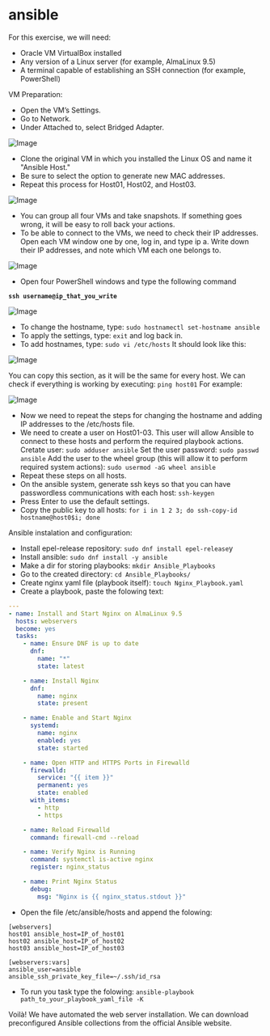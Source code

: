 # ansible
For this exercise, we will need:

- Oracle VM VirtualBox installed
- Any version of a Linux server (for example, AlmaLinux 9.5)
- A terminal capable of establishing an SSH connection (for example, PowerShell)

VM Preparation:

- Open the VM’s Settings.
- Go to Network.
- Under Attached to, select Bridged Adapter.

![Image](https://github.com/user-attachments/assets/59365b7b-fb16-48c7-bcad-865a05a1b0eb)
 
- Clone the original VM in which you installed the Linux OS and name it "Ansible Host."
- Be sure to select the option to generate new MAC addresses.
- Repeat this process for Host01, Host02, and Host03.

![Image](https://github.com/user-attachments/assets/f4c54ee4-1927-47ae-9558-334c47e512f6)

- You can group all four VMs and take snapshots. If something goes wrong, it will be easy to roll back your actions.
- To be able to connect to the VMs, we need to check their IP addresses. Open each VM window one by one, log in, and type ip a. Write down their IP addresses, and note which VM each one belongs to. 

![Image](https://github.com/user-attachments/assets/87d11c4f-a82e-4aeb-b91e-ff5a6f3abc45)

- Open four PowerShell windows and type the following command

**`ssh username@ip_that_you_write`**

![Image](https://github.com/user-attachments/assets/6b728742-bbda-413f-a385-3ef3834629fa)

- To change the hostname, type:
`sudo hostnamectl set-hostname ansible`
- To apply the settings, type:
 `exit` and log back in.
- To add hostnames, type:
 `sudo vi /etc/hosts`
It should look like this:

![Image](https://github.com/user-attachments/assets/9b9b653b-0350-43ed-96cb-e1201d1e8e3b)

You can copy this section, as it will be the same for every host. We can check if everything is working by executing:
`ping host01`
For example:

![Image](https://github.com/user-attachments/assets/25f0dba6-c47f-47b4-94f8-4e11b1ac5769)

- Now we need to repeat the steps for changing the hostname and adding IP addresses to the /etc/hosts file.
- We need to create a user on Host01-03. This user will allow Ansible to connect to these hosts and perform the required playbook actions.
Cretate user:
 `sudo adduser ansible`
Set the user password: 
`sudo passwd ansible`
Add the user to the wheel group (this will allow it to perform required system actions):
 `sudo usermod -aG wheel ansible` 
- Repeat these steps on all hosts.
- On the ansible system, generate ssh keys so that you can have passwordless communications with each host:
`ssh-keygen`
- Press Enter to use the default settings.
- Copy the public key to all hosts:
`for i in 1 2 3; do ssh-copy-id hostname@host0$i; done`

Ansible instalation and configuration:

- Install epel-release repository:
`sudo dnf install epel-release`y
- Install ansible:
`sudo dnf install -y ansible`
- Make a dir for storing playbooks:
`mkdir Ansible_Playbooks`
- Go to the created directory:
`cd Ansible_Playbooks/`
- Create nginx yaml file (playbook itself):
 `touch Nginx_Playbook.yaml`
- Create a playbook, paste the folowing text:
```yaml
---
- name: Install and Start Nginx on AlmaLinux 9.5
  hosts: webservers
  become: yes
  tasks:
    - name: Ensure DNF is up to date
      dnf:
        name: "*"
        state: latest

    - name: Install Nginx
      dnf:
        name: nginx
        state: present

    - name: Enable and Start Nginx
      systemd:
        name: nginx
        enabled: yes
        state: started

    - name: Open HTTP and HTTPS Ports in Firewalld
      firewalld:
        service: "{{ item }}"
        permanent: yes
        state: enabled
      with_items:
        - http
        - https

    - name: Reload Firewalld
      command: firewall-cmd --reload

    - name: Verify Nginx is Running
      command: systemctl is-active nginx
      register: nginx_status

    - name: Print Nginx Status
      debug:
        msg: "Nginx is {{ nginx_status.stdout }}"
```
- Open the file /etc/ansible/hosts and append the folowing:
```
[webservers]
host01 ansible_host=IP_of_host01
host02 ansible_host=IP_of_host02
host03 ansible_host=IP_of_host03

[webservers:vars]
ansible_user=ansible
ansible_ssh_private_key_file=~/.ssh/id_rsa

```
- To run you task type the folowing:
`ansible-playbook path_to_your_playbook_yaml_file -K`

Voilà! We have automated the web server installation. We can download preconfigured Ansible collections from the official Ansible website.
